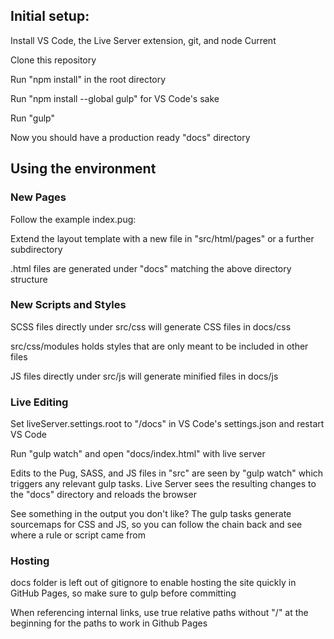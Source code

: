 ## Initial setup:

Install VS Code, the Live Server extension, git, and node Current

Clone this repository

Run "npm install" in the root directory

Run "npm install --global gulp" for VS Code's sake

Run "gulp"

Now you should have a production ready "docs" directory

## Using the environment

### New Pages

Follow the example index.pug:

Extend the layout template with a new file in "src/html/pages" or a further subdirectory

.html files are generated under "docs" matching the above directory structure

### New Scripts and Styles

SCSS files directly under src/css will generate CSS files in docs/css

src/css/modules holds styles that are only meant to be included in other files

JS files directly under src/js will generate minified files in docs/js

### Live Editing

Set liveServer.settings.root to "/docs" in VS Code's settings.json and restart VS Code

Run "gulp watch" and open "docs/index.html" with live server

Edits to the Pug, SASS, and JS files in "src" are seen by "gulp watch" which triggers any relevant gulp tasks.  Live Server sees the resulting changes to the "docs" directory and reloads the browser

See something in the output you don't like?  The gulp tasks generate sourcemaps for CSS and JS, so you can follow the chain back and see where a rule or script came from

### Hosting

docs folder is left out of gitignore to enable hosting the site quickly in GitHub Pages, so make sure to gulp before committing

When referencing internal links, use true relative paths without "/" at the beginning for the paths to work in Github Pages
